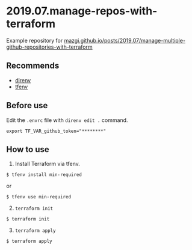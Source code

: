 # 2019.07.manage-repos-with-terraform

Example repository for [mazgi.github.io/posts/2019.07/manage-multiple-github-repositories-with-terraform](https://mazgi.github.io/posts/2019.07/manage-multiple-github-repositories-with-terraform/)

## Recommends

- [direnv](https://github.com/direnv/direnv)
- [tfenv](https://github.com/tfutils/tfenv)

## Before use

Edit the `.envrc` file with `direnv edit .` command.

```
export TF_VAR_github_token="********"
```

## How to use

1. Install Terraform via tfenv.

```shellsession
$ tfenv install min-required
```

or

```shellsession
$ tfenv use min-required
```

2. `terraform init`

```shellsession
$ terraform init
```

3. `terraform apply`

```shellsession
$ terraform apply
```
